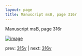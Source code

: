 ```yaml
---
layout: page
title: Manuscript msB, page 316r
---
```


Manuscript msB, page 316r

[![image](http://www.homermultitext.org/iipsrv?OBJ=IIP,1.0&FIF=/project/homer/pyramidal/deepzoom/hmt/vbbifolio/pending/vb_315v_316r.tif&WID=100&CVT=JPEG)](http://www.homermultitext.org/ict2/?urn=urn:cite2:hmt:vbbifolio.pending:vb_315v_316r)

prev:  [315v](../315v) | next:  [316v](../316v)

